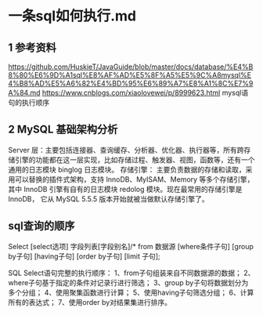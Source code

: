 # 一条sql如何执行.md


## 1 参考资料

https://github.com/HuskieT/JavaGuide/blob/master/docs/database/%E4%B8%80%E6%9D%A1sql%E8%AF%AD%E5%8F%A5%E5%9C%A8mysql%E4%B8%AD%E5%A6%82%E4%BD%95%E6%89%A7%E8%A1%8C%E7%9A%84.md
https://www.cnblogs.com/xiaolovewei/p/8999623.html     mysql语句的执行顺序

## 2 MySQL 基础架构分析

Server 层：主要包括连接器、查询缓存、分析器、优化器、执行器等，所有跨存储引擎的功能都在这一层实现，比如存储过程、触发器、视图，函数等，还有一个通用的日志模块 binglog 日志模块。
存储引擎： 主要负责数据的存储和读取，采用可以替换的插件式架构，支持 InnoDB、MyISAM、Memory 等多个存储引擎，其中 InnoDB 引擎有自有的日志模块 redolog 模块。现在最常用的存储引擎是 InnoDB，
            它从 MySQL 5.5.5 版本开始就被当做默认存储引擎了。

## sql查询的顺序
Select [select选项] 字段列表[字段别名]/* from 数据源 [where条件子句] [group by子句] [having子句] [order by子句] [limit 子句];

SQL Select语句完整的执行顺序：
1、from子句组装来自不同数据源的数据；
2、where子句基于指定的条件对记录行进行筛选；
3、group by子句将数据划分为多个分组；
4、使用聚集函数进行计算；
5、使用having子句筛选分组；
6、计算所有的表达式；
7、使用order by对结果集进行排序。

